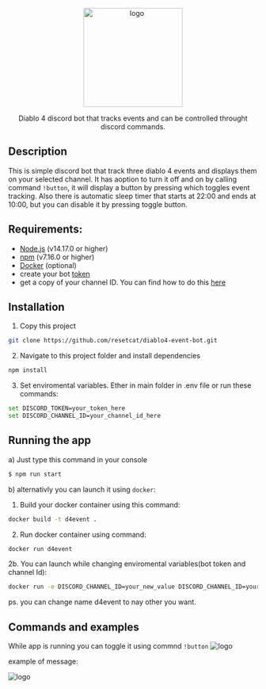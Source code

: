 <p align="center">
  <a  target="blank"><img src="https://i.imgur.com/XcGHrGt.png" width="200" alt="logo" /></a>
</p>


  <p align="center">Diablo 4 discord bot that tracks events and can be controlled throught discord commands.</p>
    <p align="center">

## Description

This is simple discord bot that track three diablo 4 events and displays them on your selected channel. It has aoption to turn it off and on by calling command `!button`, it will display a button by pressing which toggles event tracking. Also there is automatic sleep timer that starts at 22:00 and ends at 10:00, but you can disable it by pressing toggle button.

## Requirements:
- [Node.js](https://nodejs.org/en/) (v14.17.0 or higher)
- [npm](https://www.npmjs.com/) (v7.16.0 or higher)
- [Docker](https://www.docker.com/) (optional)
- create your bot [token](https://discordgsm.com/guide/how-to-get-a-discord-bot-token) 
- get a copy of your channel ID. You can find how to do this [here](https://support.discord.com/hc/en-us/articles/206346498-Where-can-I-find-my-User-Server-Message-ID-)

## Installation

1. Copy this project
```bash
git clone https://github.com/resetcat/diablo4-event-bot.git
```

2. Navigate to this project folder and install dependencies
```bash
npm install
```

3. Set enviromental variables. Ether in main folder in .env file or run these commands:
```bash
set DISCORD_TOKEN=your_token_here
set DISCORD_CHANNEL_ID=your_channel_id_here
```

## Running the app
a) Just type this command in your console
```bash
$ npm run start
```
b) alternativly you can launch it using `docker`:
1. Build your docker container using this command:
```bash
docker build -t d4event .
```
2. Run docker container using command:
```bash
docker run d4event
```
2b. You can launch while changing enviromental variables(bot token and channel Id):
```bash
docker run -e DISCORD_CHANNEL_ID=your_new_value DISCORD_CHANNEL_ID=your_channel_id_here -p 3000:3000 -d d4event
```
ps. you can change name d4event to nay other you want.

## Commands and examples
While app is running you can toggle it using commnd `!button`
<img src="https://i.imgur.com/V3C1OKr.png" alt="logo" />


example of message:


<img src="https://i.imgur.com/rZkv4LD.png" alt="logo" />

